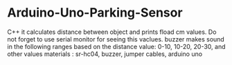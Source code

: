 # Arduino-Uno-Parking-Sensor
C++
it calculates distance between object and prints fload cm values.
Do not forget to use serial monitor for seeing this vaclues. 
buzzer makes sound in the following ranges based on the distance value: 0-10, 10-20, 20-30, and other values
materials : sr-hc04, buzzer, jumper cables, arduino uno
